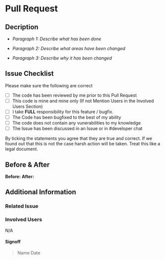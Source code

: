 # Pull Request
## Decription
- _Paragraph 1: Describe what has been done_

- _Paragraph 2: Describe what areas have been changed_

- _Paragraph 3: Describe why it has been changed_


## Issue Checklist
Please make sure the following are correct
- [ ] The code has been reviewed by me prior to this Pull Request
- [ ] This code is mine and mine only (If not Mention Users in the Involved Users Section)
- [ ] I take **FULL** responsibility for this feature / bugfix.
- [ ] The Code has been bugfixed to the best of my ability
- [ ] The code does not contain any vunerabilities to my knowledge 
- [ ] The Issue has been discussed in an Issue or in #developer chat

By ticking the statements you agree that they are true and correct. If we found out that this is not the case harsh action will be taken. Treat this like a legal document.
## Before & After
**Before:** 
**After:** 

## Additional Information
### Related Issue

### Involved Users
N/A

#### Signoff ####
> Name
> Date
